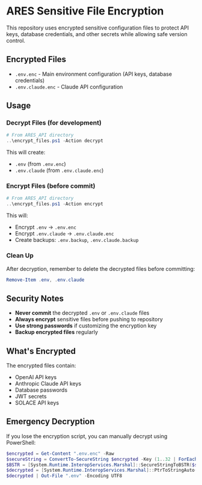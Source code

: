 # ARES Sensitive File Encryption

This repository uses encrypted sensitive configuration files to protect API keys, database credentials, and other secrets while allowing safe version control.

## Encrypted Files

- `.env.enc` - Main environment configuration (API keys, database credentials)
- `.env.claude.enc` - Claude API configuration

## Usage

### Decrypt Files (for development)

```powershell
# From ARES_API directory
..\encrypt_files.ps1 -Action decrypt
```

This will create:
- `.env` (from `.env.enc`)
- `.env.claude` (from `.env.claude.enc`)

### Encrypt Files (before commit)

```powershell
# From ARES_API directory
..\encrypt_files.ps1 -Action encrypt
```

This will:
- Encrypt `.env` → `.env.enc`
- Encrypt `.env.claude` → `.env.claude.enc`
- Create backups: `.env.backup`, `.env.claude.backup`

### Clean Up

After decryption, remember to delete the decrypted files before committing:

```powershell
Remove-Item .env, .env.claude
```

## Security Notes

- **Never commit** the decrypted `.env` or `.env.claude` files
- **Always encrypt** sensitive files before pushing to repository
- **Use strong passwords** if customizing the encryption key
- **Backup encrypted files** regularly

## What's Encrypted

The encrypted files contain:
- OpenAI API keys
- Anthropic Claude API keys
- Database passwords
- JWT secrets
- SOLACE API keys

## Emergency Decryption

If you lose the encryption script, you can manually decrypt using PowerShell:

```powershell
$encrypted = Get-Content ".env.enc" -Raw
$secureString = ConvertTo-SecureString $encrypted -Key (1..32 | ForEach-Object { [byte]$_ })
$BSTR = [System.Runtime.InteropServices.Marshal]::SecureStringToBSTR($secureString)
$decrypted = [System.Runtime.InteropServices.Marshal]::PtrToStringAuto($BSTR)
$decrypted | Out-File ".env" -Encoding UTF8
```